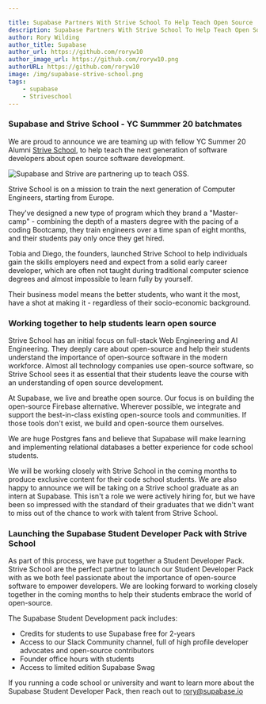 ```yaml
---

title: Supabase Partners With Strive School To Help Teach Open Source
description: Supabase Partners With Strive School To Help Teach Open Source To The Next Generation Of Developers
author: Rory Wilding
author_title: Supabase
author_url: https://github.com/roryw10
author_image_url: https://github.com/roryw10.png
authorURL: https://github.com/roryw10
image: /img/supabase-strive-school.png
tags: 
    - supabase
    - Striveschool
---
```




<!--truncate-->
### Supabase and Strive School - YC Summmer 20 batchmates 

We are proud to announce we are teaming up with fellow YC Summer 20 Alumni [Strive School](https://strive.school/), to help teach the next generation of software developers about open source software development.

![Supabase and Strive are partnering up to teach OSS.](/img/strive-supabase.png)

Strive School is on a mission to train the next generation of Computer Engineers, starting from Europe. 

They've designed a new type of program which they brand a "Master-camp" - combining the depth of a masters degree with the pacing of a coding Bootcamp, they train engineers over a time span of eight months, and their students pay only once they get hired.

Tobia and Diego, the founders, launched Strive School to help individuals gain the skills employers need and expect from a solid early career developer, which are often not taught during traditional computer science degrees and almost impossible to learn fully by yourself.

Their business model means the better students, who want it the most, have a shot at making it - regardless of their socio-economic background.

<!--truncate-->
### Working together to help students learn open source  

Strive School has an initial focus on full-stack Web Engineering and AI Engineering. They deeply care about open-source and help their students understand the importance of open-source software in the modern workforce. Almost all technology companies use open-source software, so Strive School sees it as essential that their students leave the course with an understanding of open source development.

At Supabase, we live and breathe open source. Our focus is on building the open-source Firebase alternative. Wherever possible, we integrate and support the best-in-class existing open-source tools and communities. If those tools don't exist, we build and open-source them ourselves.

We are huge Postgres fans and believe that Supabase will make learning and implementing relational databases a better experience for code school students.

We will be working closely with Strive School in the coming months to produce exclusive content for their code school students. We are also happy to announce we will be taking on a Strive school graduate as an intern at Supabase. This isn't a role we were actively hiring for, but we have been so impressed with the standard of their graduates that we didn't want to miss out of the chance to work with talent from Strive School.  

<!--truncate-->
### Launching the Supabase Student Developer Pack with Strive School

As part of this process, we have put together a Student Developer Pack. Strive School are the perfect partner to launch our Student Developer Pack with as we both feel passionate about the importance of open-source software to empower developers. We are looking forward to working closely together in the coming months to help their students embrace the world of open-source.

The Supabase Student Development pack includes:

- Credits for students to use Supabase free for 2-years
- Access to our Slack Community channel, full of high profile developer advocates and open-source contributors
- Founder office hours with students
- Access to limited edition Supabase Swag

If you running a code school or university and want to learn more about the Supabase Student Developer Pack, then reach out to rory@supabase.io
